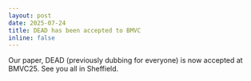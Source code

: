 ```yaml
---
layout: post
date: 2025-07-24
title: DEAD has been accepted to BMVC
inline: false
---
```


Our paper, DEAD (previously dubbing for everyone) is now accepted at BMVC25. See you all in Sheffield.